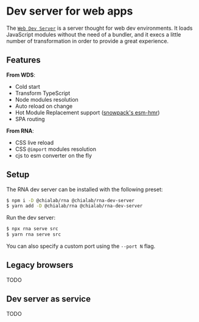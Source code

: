 # Dev server for web apps

The [`Web Dev Server`](https://modern-web.dev/docs/dev-server/overview/) is a server thought for web dev environments. It loads JavaScript modules without the need of a bundler, and it execs a little number of transformation in order to provide a great experience.

## Features

**From WDS**: 

* Cold start
* Transform TypeScript
* Node modules resolution
* Auto reload on change
* Hot Module Replacement support ([snowpack's esm-hmr](https://github.com/snowpackjs/esm-hmr))
* SPA routing

**From RNA**:

* CSS live reload
* CSS `@import` modules resolution
* cjs to esm converter on the fly

## Setup

The RNA dev server can be installed with the following preset:

```sh
$ npm i -D @chialab/rna @chialab/rna-dev-server
$ yarn add -D @chialab/rna @chialab/rna-dev-server
```

Run the dev server:

```sh
$ npx rna serve src
$ yarn rna serve src
```

You can also specify a custom port using the `--port N` flag.

## Legacy browsers

TODO

##  Dev server as service

TODO
